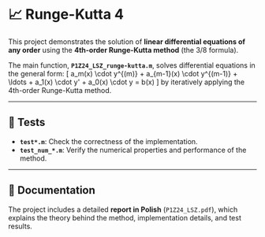 # 📈 Runge-Kutta 4

This project demonstrates the solution of **linear differential equations of any order** using the **4th-order Runge-Kutta method** (the 3/8 formula).

The main function, **`P1Z24_LSZ_runge-kutta.m`**, solves differential equations in the general form:
\[
a_m(x) \cdot y^{(m)} + a_{m-1}(x) \cdot y^{(m-1)} + \ldots + a_1(x) \cdot y' + a_0(x) \cdot y = b(x)
\]
by iteratively applying the 4th-order Runge-Kutta method.

---

## 🧪 Tests
- **`test*.m`**: Check the correctness of the implementation.
- **`test_num_*.m`**: Verify the numerical properties and performance of the method.

---

## 📄 Documentation
The project includes a detailed **report in Polish** (`P1Z24_LSZ.pdf`), which explains the theory behind the method, implementation details, and test results.

